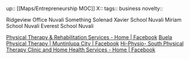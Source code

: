 up:: [[Maps/Entrepreneurship MOC]]
X::
tags:: business
novelty::

Ridgeview Office
Nuvali Something
Solenad
Xavier School Nuvali
Miriam School Nuvali
Everest School Nuvali

[Physical Therapy & Rehabilitation Services - Home | Facebook](https://www.facebook.com/Physical-Therapy-Rehabilitation-Services-107449854957584/)
[Buela Physical Therapy | Muntinlupa City | Facebook](https://www.facebook.com/BuelaPT)
[Hi-Physio- South Physical Therapy Clinic and Home Health Services - Home | Facebook](https://www.facebook.com/hiphysio2020/)
